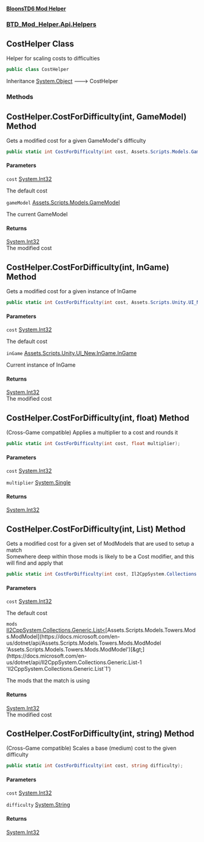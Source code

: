 #### [BloonsTD6 Mod Helper](index.md 'index')
### [BTD_Mod_Helper.Api.Helpers](index.md#BTD_Mod_Helper.Api.Helpers 'BTD_Mod_Helper.Api.Helpers')

## CostHelper Class

Helper for scaling costs to difficulties

```csharp
public class CostHelper
```

Inheritance [System.Object](https://docs.microsoft.com/en-us/dotnet/api/System.Object 'System.Object') &#129106; CostHelper
### Methods

<a name='BTD_Mod_Helper.Api.Helpers.CostHelper.CostForDifficulty(int,Assets.Scripts.Models.GameModel)'></a>

## CostHelper.CostForDifficulty(int, GameModel) Method

Gets a modified cost for a given GameModel's difficulty

```csharp
public static int CostForDifficulty(int cost, Assets.Scripts.Models.GameModel gameModel);
```
#### Parameters

<a name='BTD_Mod_Helper.Api.Helpers.CostHelper.CostForDifficulty(int,Assets.Scripts.Models.GameModel).cost'></a>

`cost` [System.Int32](https://docs.microsoft.com/en-us/dotnet/api/System.Int32 'System.Int32')

The default cost

<a name='BTD_Mod_Helper.Api.Helpers.CostHelper.CostForDifficulty(int,Assets.Scripts.Models.GameModel).gameModel'></a>

`gameModel` [Assets.Scripts.Models.GameModel](https://docs.microsoft.com/en-us/dotnet/api/Assets.Scripts.Models.GameModel 'Assets.Scripts.Models.GameModel')

The current GameModel

#### Returns
[System.Int32](https://docs.microsoft.com/en-us/dotnet/api/System.Int32 'System.Int32')  
The modified cost

<a name='BTD_Mod_Helper.Api.Helpers.CostHelper.CostForDifficulty(int,Assets.Scripts.Unity.UI_New.InGame.InGame)'></a>

## CostHelper.CostForDifficulty(int, InGame) Method

Gets a modified cost for a given instance of InGame

```csharp
public static int CostForDifficulty(int cost, Assets.Scripts.Unity.UI_New.InGame.InGame inGame);
```
#### Parameters

<a name='BTD_Mod_Helper.Api.Helpers.CostHelper.CostForDifficulty(int,Assets.Scripts.Unity.UI_New.InGame.InGame).cost'></a>

`cost` [System.Int32](https://docs.microsoft.com/en-us/dotnet/api/System.Int32 'System.Int32')

The default cost

<a name='BTD_Mod_Helper.Api.Helpers.CostHelper.CostForDifficulty(int,Assets.Scripts.Unity.UI_New.InGame.InGame).inGame'></a>

`inGame` [Assets.Scripts.Unity.UI_New.InGame.InGame](https://docs.microsoft.com/en-us/dotnet/api/Assets.Scripts.Unity.UI_New.InGame.InGame 'Assets.Scripts.Unity.UI_New.InGame.InGame')

Current instance of InGame

#### Returns
[System.Int32](https://docs.microsoft.com/en-us/dotnet/api/System.Int32 'System.Int32')  
The modified cost

<a name='BTD_Mod_Helper.Api.Helpers.CostHelper.CostForDifficulty(int,float)'></a>

## CostHelper.CostForDifficulty(int, float) Method

(Cross-Game compatible) Applies a multiplier to a cost and rounds it

```csharp
public static int CostForDifficulty(int cost, float multiplier);
```
#### Parameters

<a name='BTD_Mod_Helper.Api.Helpers.CostHelper.CostForDifficulty(int,float).cost'></a>

`cost` [System.Int32](https://docs.microsoft.com/en-us/dotnet/api/System.Int32 'System.Int32')

<a name='BTD_Mod_Helper.Api.Helpers.CostHelper.CostForDifficulty(int,float).multiplier'></a>

`multiplier` [System.Single](https://docs.microsoft.com/en-us/dotnet/api/System.Single 'System.Single')

#### Returns
[System.Int32](https://docs.microsoft.com/en-us/dotnet/api/System.Int32 'System.Int32')

<a name='BTD_Mod_Helper.Api.Helpers.CostHelper.CostForDifficulty(int,Il2CppSystem.Collections.Generic.List_Assets.Scripts.Models.Towers.Mods.ModModel_)'></a>

## CostHelper.CostForDifficulty(int, List<ModModel>) Method

Gets a modified cost for a given set of ModModels that are used to setup a match  
Somewhere deep within those mods is likely to be a Cost modifier, and this will find and apply that

```csharp
public static int CostForDifficulty(int cost, Il2CppSystem.Collections.Generic.List<Assets.Scripts.Models.Towers.Mods.ModModel> mods);
```
#### Parameters

<a name='BTD_Mod_Helper.Api.Helpers.CostHelper.CostForDifficulty(int,Il2CppSystem.Collections.Generic.List_Assets.Scripts.Models.Towers.Mods.ModModel_).cost'></a>

`cost` [System.Int32](https://docs.microsoft.com/en-us/dotnet/api/System.Int32 'System.Int32')

The default cost

<a name='BTD_Mod_Helper.Api.Helpers.CostHelper.CostForDifficulty(int,Il2CppSystem.Collections.Generic.List_Assets.Scripts.Models.Towers.Mods.ModModel_).mods'></a>

`mods` [Il2CppSystem.Collections.Generic.List&lt;](https://docs.microsoft.com/en-us/dotnet/api/Il2CppSystem.Collections.Generic.List-1 'Il2CppSystem.Collections.Generic.List`1')[Assets.Scripts.Models.Towers.Mods.ModModel](https://docs.microsoft.com/en-us/dotnet/api/Assets.Scripts.Models.Towers.Mods.ModModel 'Assets.Scripts.Models.Towers.Mods.ModModel')[&gt;](https://docs.microsoft.com/en-us/dotnet/api/Il2CppSystem.Collections.Generic.List-1 'Il2CppSystem.Collections.Generic.List`1')

The mods that the match is using

#### Returns
[System.Int32](https://docs.microsoft.com/en-us/dotnet/api/System.Int32 'System.Int32')  
The modified cost

<a name='BTD_Mod_Helper.Api.Helpers.CostHelper.CostForDifficulty(int,string)'></a>

## CostHelper.CostForDifficulty(int, string) Method

(Cross-Game compatible) Scales a base (medium) cost to the given difficulty

```csharp
public static int CostForDifficulty(int cost, string difficulty);
```
#### Parameters

<a name='BTD_Mod_Helper.Api.Helpers.CostHelper.CostForDifficulty(int,string).cost'></a>

`cost` [System.Int32](https://docs.microsoft.com/en-us/dotnet/api/System.Int32 'System.Int32')

<a name='BTD_Mod_Helper.Api.Helpers.CostHelper.CostForDifficulty(int,string).difficulty'></a>

`difficulty` [System.String](https://docs.microsoft.com/en-us/dotnet/api/System.String 'System.String')

#### Returns
[System.Int32](https://docs.microsoft.com/en-us/dotnet/api/System.Int32 'System.Int32')